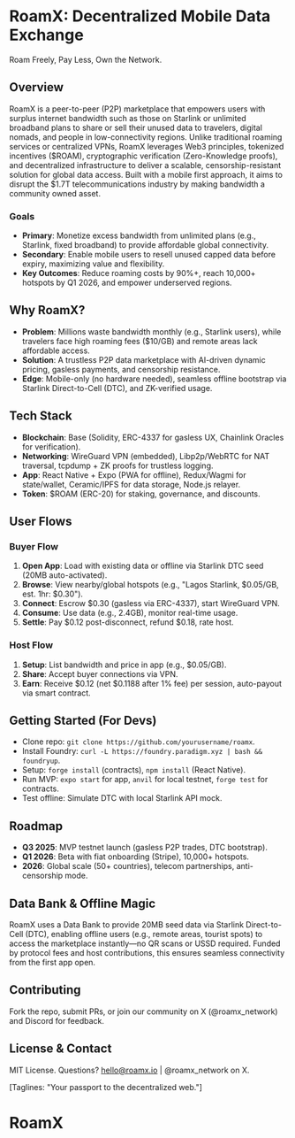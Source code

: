 # RoamX: Decentralized Mobile Data Exchange

Roam Freely, Pay Less, Own the Network.

## Overview

RoamX is a peer-to-peer (P2P) marketplace that empowers users with surplus internet bandwidth such as those on Starlink or unlimited broadband plans to share or sell their unused data to travelers, digital nomads, and people in low-connectivity regions. Unlike traditional roaming services or centralized VPNs, RoamX leverages Web3 principles, tokenized incentives ($ROAM), cryptographic verification (Zero-Knowledge proofs), and decentralized infrastructure to deliver a scalable, censorship-resistant solution for global data access. Built with a mobile first approach, it aims to disrupt the $1.7T telecommunications industry by making bandwidth a community owned asset.

### Goals

- **Primary**: Monetize excess bandwidth from unlimited plans (e.g., Starlink, fixed broadband) to provide affordable global connectivity.
- **Secondary**: Enable mobile users to resell unused capped data before expiry, maximizing value and flexibility.
- **Key Outcomes**: Reduce roaming costs by 90%+, reach 10,000+ hotspots by Q1 2026, and empower underserved regions.

## Why RoamX?

- **Problem**: Millions waste bandwidth monthly (e.g., Starlink users), while travelers face high roaming fees ($10/GB) and remote areas lack affordable access.
- **Solution**: A trustless P2P data marketplace with AI-driven dynamic pricing, gasless payments, and censorship resistance.
- **Edge**: Mobile-only (no hardware needed), seamless offline bootstrap via Starlink Direct-to-Cell (DTC), and ZK-verified usage.

## Tech Stack

- **Blockchain**: Base (Solidity, ERC-4337 for gasless UX, Chainlink Oracles for verification).
- **Networking**: WireGuard VPN (embedded), Libp2p/WebRTC for NAT traversal, tcpdump + ZK proofs for trustless logging.
- **App**: React Native + Expo (PWA for offline), Redux/Wagmi for state/wallet, Ceramic/IPFS for data storage, Node.js relayer.
- **Token**: $ROAM (ERC-20) for staking, governance, and discounts.

## User Flows

### Buyer Flow

1. **Open App**: Load with existing data or offline via Starlink DTC seed (20MB auto-activated).
2. **Browse**: View nearby/global hotspots (e.g., "Lagos Starlink, $0.05/GB, est. 1hr: $0.30").
3. **Connect**: Escrow $0.30 (gasless via ERC-4337), start WireGuard VPN.
4. **Consume**: Use data (e.g., 2.4GB), monitor real-time usage.
5. **Settle**: Pay $0.12 post-disconnect, refund $0.18, rate host.

### Host Flow

1. **Setup**: List bandwidth and price in app (e.g., $0.05/GB).
2. **Share**: Accept buyer connections via VPN.
3. **Earn**: Receive $0.12 (net $0.1188 after 1% fee) per session, auto-payout via smart contract.

## Getting Started (For Devs)

- Clone repo: `git clone https://github.com/yourusername/roamx`.
- Install Foundry: `curl -L https://foundry.paradigm.xyz | bash && foundryup`.
- Setup: `forge install` (contracts), `npm install` (React Native).
- Run MVP: `expo start` for app, `anvil` for local testnet, `forge test` for contracts.
- Test offline: Simulate DTC with local Starlink API mock.

## Roadmap

- **Q3 2025**: MVP testnet launch (gasless P2P trades, DTC bootstrap).
- **Q1 2026**: Beta with fiat onboarding (Stripe), 10,000+ hotspots.
- **2026**: Global scale (50+ countries), telecom partnerships, anti-censorship mode.

## Data Bank & Offline Magic

RoamX uses a Data Bank to provide 20MB seed data via Starlink Direct-to-Cell (DTC), enabling offline users (e.g., remote areas, tourist spots) to access the marketplace instantly—no QR scans or USSD required. Funded by protocol fees and host contributions, this ensures seamless connectivity from the first app open.

## Contributing

Fork the repo, submit PRs, or join our community on X (@roamx_network) and Discord for feedback.

## License & Contact

MIT License. Questions? hello@roamx.io | @roamx_network on X.

[Taglines: "Your passport to the decentralized web."]
# RoamX
